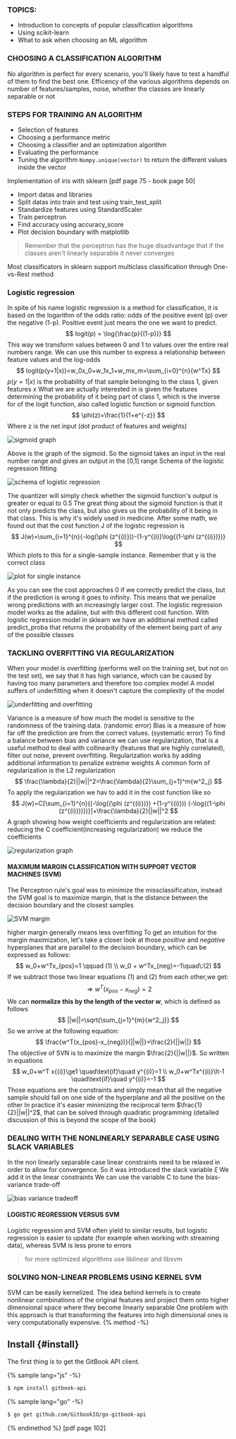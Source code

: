 ### TOPICS:
- Introduction to concepts of popular classification algorithms
- Using scikit-learn
- What to ask when choosing an ML algorithm

### CHOOSING A CLASSIFICATION ALGORITHM
No algorithm is perfect for every scenario, you'll likely have to test a handful of them to find the best one. Efficency of the various algorithms depends on number of features/samples, noise, whether the classes are linearly separable or not

### STEPS FOR TRAINING AN ALGORITHM
- Selection of features
- Choosing a performance metric
- Choosing a classifier and an optimization algorithm
- Evaluating the performance
- Tuning the algorithm
`Numpy.unique(vector)` to return the different values inside the vector

Implementation of iris with sklearn [pdf page 75 - book page 50]
- Import datas and libraries
- Split datas into train and test using train_test_split
- Standardize features using StandardScaler
- Train perceptron
- Find accuracy using accuracy_score
- Plot decision boundary with matplotlib 

> Remember that the perceptron has the huge disadvantage that if the classes aren't linearly separable it never converges

Most classificators in sklearn support multiclass classification through One-vs-Rest method
### Logistic regression
In spite of his name logistic regression is a method for classification, it is based on the logarithm of the odds ratio: odds of the positive event (p) over the negative (1-p). Positive event just means the one we want to predict.
$$
logit(p) = \log{\frac{p}{(1-p)}}
$$
This way we transform values between 0 and 1 to values over the entire real numbers range.
We can use this number to express a relationship between feature values and the log-odds
$$
logit(p(y=1|x))=w_0x_0+w_1x_1+w_mx_m=\sum_{i=0}^{n}{w^Tx} 
$$
$p(y=1|x)$ is the probability of that sample belonging to the class 1, given features x
What we are actually interested in is given the features determining the probability of it being part of class 1, which is the inverse for of the logit function, also called logistic function or sigmoid function.
$$
\phi(z)=\frac{1}{1+e^{-z}}
$$
Where z is the net input (dot product of features and weights)

![sigmoid graph](https://i.imgur.com/hXFKiH6.png)

Above is the graph of the sigmoid. So the sigmoid takes an input in the real number range and gives an output in the [0,1] range
Schema of the logistic regression fitting

![schema of logistic regression](https://i.imgur.com/pmsKJDG.png)

The quantizer will simply check whether the sigmoid function's output is greater or equal to 0.5
The great thing about the sigmoid function is that it not only predicts the class, but also gives us the probability of it being in that class. This is why it's widely used in medicine.
After some math, we found out that the cost function J of the logistic regression is 
$$
J(w)=\sum_{i=1}^{n}{-log(\phi (z^{(i)}))-(1-y^{(i)}\log{(1-\phi (z^{(i)})})}
$$
Which plots to this for a single-sample instance. Remember that y is the correct class

![plot for single instance](https://i.imgur.com/q2pfPRu.png)

As you can see the cost approaches 0 if we correctly predict the class, but if the prediction is wrong it goes to infinity. This means that we penalize wrong predictions with an increasingly larger cost.
The logistic regression model works as the adaline, but with this different cost function.
With logistic regression model in sklearn we have an additional method called predict_proba that returns the probability of the element being part of any of the possible classes
### TACKLING OVERFITTING VIA REGULARIZATION
When your model is overfitting (performs well on the training set, but not on the test set), we say that it has high variance, which can be caused by having too many parameters and therefore too complex model
A model suffers of underfitting when it doesn't capture the complexity of the model

![underfitting and overfitting](https://i.imgur.com/Sj42YTq.png)

Variance is a measure of how much the model is sensitive to the randomness of the training data. (randomic error)
Bias is a measure of how far off the prediction are from the correct values. (systematic error)
To find a balance between bias and variance we can use regularization, that is a useful method to deal with collinearity (features that are highly correlated), filter out noise, prevent overfitting.
Regularization works by adding additional information to penalize extreme weights
A common form of regularization is the L2 regularization
$$
\frac{\lambda}{2}||w||^2=\frac{\lambda}{2}\sum_{j=1}^m{w^2_j}
$$
To apply the regularization we hav to add it in the cost function like so
$$
J(w)=C[\sum_{i=1}^{n}{(-\log{(\phi (z^{(i)})}) +(1-y^{(i)})) (-\log{(1-\phi (z^{(i)}))})}]+\frac{\lambda}{2}||w||^2
$$
A graph showing how weight coefficients and regularization are related: reducing the C coefficient(increasing regularization) we reduce the coefficients

![regularization graph](https://i.imgur.com/TmaLWdJ.png)

#### MAXIMUM MARGIN CLASSIFICATION WITH SUPPORT VECTOR MACHINES (SVM)
The Perceptron rule's goal was to minimize the missclassification, instead the SVM goal is to maximize margin, that is the distance between the decision boundary and the closest samples

![SVM margin](https://i.imgur.com/qWURMDo.png)

higher margin generally means less overfitting
To get an intuition for the margin maximization, let's take a closer look at those *positive* and *negative* hyperplanes that are parallel to the decision boundary, which can be expressed as follows:
$$
w_0+w^Tx_{pos}=1 \qquad (1) \\
w_0 + w^Tx_{neg}=-1\quad\:(2)
$$
If we subtract those two linear equations (1) and (2) from each other,we get:
$$
 \Rightarrow w^T(x_{pos}-x_{neg})=2
$$
We can **normalize this by the length of the vector *w***, which is defined as follows
$$
||w||=\sqrt{\sum_{j=1}^{m}{w^2_j}}
$$
So we arrive at the following equation:
$$
\frac{w^T(x_{pos}-x_{neg})}{||w||}=\frac{2}{||w||}
$$
The objective of SVN is to maximize the margin $\frac{2}{||w||}$. So written in equations
$$
w_0+w^T x{(i)}\ge1 \quad\text{if}\quad y^{(i)}=1 \\
w_0+w^Tx^{(i)}\lt-1 \quad\text{if}\quad y^{(i)}=-1
$$
Those equations are the constraints and simply mean that all the negative sample should fall on one side of the hyperplane and all the positive on the other
In practice it's easier minimizing the reciprocal term $\frac{1}{2}||w||^2$, that can be solved through quadratic programming (detailed discussion of this is beyond the scope of the book)
### DEALING WITH THE NONLINEARLY SEPARABLE CASE USING SLACK VARIABLES
In the non linearly separable case linear constraints need to be relaxed in order to allow for convergence. So it was introduced the slack variable $\xi$ 
We add it in the linear constraints
We can use the variable C to tune the bias-variance trade-off

![bias variance tradeoff](https://i.imgur.com/gKDN2Gp.png)

#### LOGISTIC REGRESSION VERSUS SVM
Logistic regression and SVM often yield to similar results, but logistic regression is easier to update (for example when working with streaming data), whereas SVM is less prone to errors
> for more optimized algorithms use liblinear and libsvm

### SOLVING NON-LINEAR PROBLEMS USING KERNEL SVM
SVM can be easily kernelized. The idea behind kernels is to create nonlinear combinations of the original features and project them onto higher dimensional space where they become linearly separable
One problem with this approach is that transforming the features into high dimensional ones is very computationally expensive.
{% method -%}
## Install {#install}

The first thing is to get the GitBook API client.

{% sample lang="js" -%}
```bash
$ npm install gitbook-api
```

{% sample lang="go" -%}
```bash
$ go get github.com/GitbookIO/go-gitbook-api
```
{% endmethod %}
[pdf page 102]